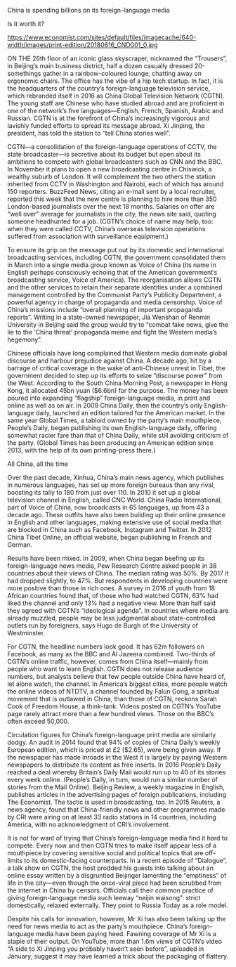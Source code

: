 China is spending billions on its foreign-language media


Is it worth it?

https://www.economist.com/sites/default/files/imagecache/640-width/images/print-edition/20180616_CND001_0.jpg


ON THE 26th floor of an iconic glass skyscraper, nicknamed the “Trousers”, in Beijing’s main business district, half a dozen casually dressed 20-somethings gather in a rainbow-coloured lounge, chatting away on ergonomic chairs. The office has the vibe of a hip tech startup. In fact, it is the headquarters of the country’s foreign-language television service, which rebranded itself in 2016 as China Global Television Network (CGTN). The young staff are Chinese who have studied abroad and are proficient in one of the network’s five languages—English, French, Spanish, Arabic and Russian. CGTN is at the forefront of China’s increasingly vigorous and lavishly funded efforts to spread its message abroad. Xi Jinping, the president, has told the station to “tell China stories well”.

CGTN—a consolidation of the foreign-language operations of CCTV, the state broadcaster—is secretive about its budget but open about its ambitions to compete with global broadcasters such as CNN and the BBC. In November it plans to open a new broadcasting centre in Chiswick, a wealthy suburb of London. It will complement the two others the station inherited from CCTV in Washington and Nairobi, each of which has around 150 reporters. BuzzFeed News, citing an e-mail sent by a local recruiter, reported this week that the new centre is planning to hire more than 350 London-based journalists over the next 18 months. Salaries on offer are “well over” average for journalists in the city, the news site said, quoting someone headhunted for a job. (CGTN’s choice of name may help, too: when they were called CCTV, China’s overseas television operations suffered from association with surveillance equipment.)

To ensure its grip on the message put out by its domestic and international broadcasting services, including CGTN, the government consolidated them in March into a single media group known as Voice of China (its name in English perhaps consciously echoing that of the American government’s broadcasting service, Voice of America). The reorganisation allows CGTN and the other services to retain their separate identities under a combined management controlled by the Communist Party’s Publicity Department, a powerful agency in charge of propaganda and media censorship. Voice of China’s missions include “overall planning of important propaganda reports”. Writing in a state-owned newspaper, Jia Wenshan of Renmin University in Beijing said the group would try to “combat fake news, give the lie to the ‘China threat’ propaganda meme and fight the Western media’s hegemony”.

Chinese officials have long complained that Western media dominate global discourse and harbour prejudice against China. A decade ago, hit by a barrage of critical coverage in the wake of anti-Chinese unrest in Tibet, the government decided to step up its efforts to seize “discourse power” from the West. According to the South China Morning Post, a newspaper in Hong Kong, it allocated 45bn yuan ($6.6bn) for the purpose. The money has been poured into expanding “flagship” foreign-language media, in print and online as well as on air. In 2009 China Daily, then the country’s only English-language daily, launched an edition tailored for the American market. In the same year Global Times, a tabloid owned by the party’s main mouthpiece, People’s Daily, began publishing its own English-language daily, offering somewhat racier fare than that of China Daily, while still avoiding criticism of the party. (Global Times has been producing an American edition since 2013, with the help of its own printing-press there.)

All China, all the time

Over the past decade, Xinhua, China’s main news agency, which publishes in numerous languages, has set up more foreign bureaus than any rival, boosting its tally to 180 from just over 110. In 2010 it set up a global television channel in English, called CNC World. China Radio International, part of Voice of China, now broadcasts in 65 languages, up from 43 a decade ago. These outfits have also been building up their online presence in English and other languages, making extensive use of social media that are blocked in China such as Facebook, Instagram and Twitter. In 2012 China Tibet Online, an official website, began publishing in French and German.

Results have been mixed. In 2009, when China began beefing up its foreign-language news media, Pew Research Centre asked people in 38 countries about their views of China. The median rating was 50%. By 2017 it had dropped slightly, to 47%. But respondents in developing countries were more positive than those in rich ones. A survey in 2016 of youth from 18 African countries found that, of those who had watched CGTN, 63% had liked the channel and only 13% had a negative view. More than half said they agreed with CGTN’s “ideological agenda”. In countries where media are already muzzled, people may be less judgmental about state-controlled outlets run by foreigners, says Hugo de Burgh of the University of Westminster.

For CGTN, the headline numbers look good. It has 62m followers on Facebook, as many as the BBC and Al Jazeera combined. Two-thirds of CGTN’s online traffic, however, comes from China itself—mainly from people who want to learn English. CGTN does not release audience numbers, but analysts believe that few people outside China have heard of, let alone watch, the channel. In America’s biggest cities, more people watch the online videos of NTDTV, a channel founded by Falun Gong, a spiritual movement that is outlawed in China, than those of CGTN, reckons Sarah Cook of Freedom House, a think-tank. Videos posted on CGTN’s YouTube page rarely attract more than a few hundred views. Those on the BBC’s often exceed 50,000.

Circulation figures for China’s foreign-language print media are similarly dodgy. An audit in 2014 found that 94% of copies of China Daily’s weekly European edition, which is priced at £2 ($2.65), were being given away. If the newspaper has made inroads in the West it is largely by paying Western newspapers to distribute its content as free inserts. In 2016 People’s Daily reached a deal whereby Britain’s Daily Mail would run up to 40 of its stories every week online. (People’s Daily, in turn, would run a similar number of stories from the Mail Online). Beijing Review, a weekly magazine in English, publishes articles in the advertising pages of foreign publications, including The Economist. The tactic is used in broadcasting, too. In 2015 Reuters, a news agency, found that China-friendly news and other programmes made by CRI were airing on at least 33 radio stations in 14 countries, including America, with no acknowledgment of CRI’s involvement.

It is not for want of trying that China’s foreign-language media find it hard to compete. Every now and then CGTN tries to make itself appear less of a mouthpiece by covering sensitive social and political topics that are off-limits to its domestic-facing counterparts. In a recent episode of “Dialogue”, a talk show on CGTN, the host prodded his guests into talking about an online essay written by a disgruntled Beijinger lamenting the “emptiness” of life in the city—even though the once-viral piece had been scrubbed from the internet in China by censors. Officials call their common practice of giving foreign-language media such leeway “neijin waisong”: strict domestically, relaxed externally. They point to Russia Today as a role model.

Despite his calls for innovation, however, Mr Xi has also been talking up the need for news media to act as the party’s mouthpiece. China’s foreign-language media have been paying heed. Fawning coverage of Mr Xi is a staple of their output. On YouTube, more than 1.6m views of CGTN’s video “A side to Xi Jinping you probably haven’t seen before”, uploaded in January, suggest it may have learned a trick about the packaging of flattery.
